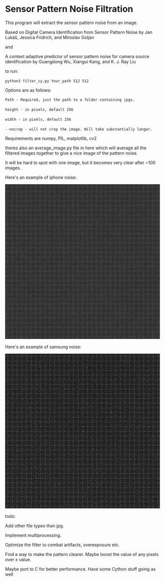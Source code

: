# Sensor Pattern Noise Filtration
 This program will extract the sensor pattern noise from an image.


Based on Digital Camera Identification from Sensor Pattern Noise by Jan Lukáš, Jessica Fridrich, and Miroslav Goljan

and

A context adaptive predictor of sensor pattern noise for camera source identification by Guangdong Wu, Xiangui Kang, and K. J. Ray Liu


to run:

`python3 filter_cy.py Your_path 512 512`

Options are as follows:
```
Path - Required, just the path to a folder containing jpgs. 

height - in pixels, default 256

width - in pixels, default 256

--nocrop - will not crop the image. Will take substantially longer.
```

Requirements are numpy, PIL, matplotlib, cv2

theres also an average_image.py file in here which will average all the filtered images together to give a nice image of the pattern noise.

It will be hard to spot with one image, but it becomes very clear after ~100 images.

Here's an example of iphone noise:

![](iphone_example.png)

Here's an example of samsung noise:

![](samsung_example.png)


todo:

Add other file types than jpg.

Implement multiprocessing.

Optimize the filter to combat artifacts, overexposure etc.

Find a way to make the pattern clearer. Maybe boost the value of any pixels over x value.

Maybe port to C for better performance. Have some Cython stuff going as well

